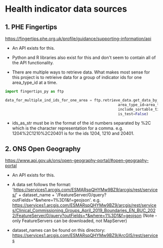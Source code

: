 # Health indicator data sources

## 1. PHE Fingertips

https://fingertips.phe.org.uk/profile/guidance/supporting-information/api

- An API exists for this.

- Python and R libraries also exist for this and don't seem to contain all of the API functionality.

- There are multiple ways to retrieve data. What makes most sense for this project is to retrieive data for a group of indicator ids for one area_type_id at a time.

``` python
import fingertips_py as ftp

data_for_multiple_ind_ids_for_one_area = ftp.retrieve_data.get_data_by_indicator_ids(indicator_ids=ids_as_str, # [Maximum 100]
                                                    area_type_id=area_type_id, # can be found in the documentation
                                                    include_sortable_time_periods=True, # includes an int format column for time period
                                                    is_test=False)
```

- ids_as_str must be in the format of the id numbers separated by %2C which is the character representation for a comma. e.g. 1204%2C1210%2C20401 is for the ids 1204, 1210 and 20401.


## 2. ONS Open Geography

https://www.api.gov.uk/ons/open-geography-portal/#open-geography-portal

- An API exists for this.

- A data set follows the format: 'https://services1.arcgis.com/ESMARspQHYMw9BZ9/arcgis/rest/services/' + dataset_name + '/FeatureServer/0/query?outFields=*&where=1%3D1&f=geojson'. e.g. https://services1.arcgis.com/ESMARspQHYMw9BZ9/arcgis/rest/services/Clinical_Commissioning_Groups_April_2019_Boundaries_EN_BUC_2022/FeatureServer/0/query?outFields=*&where=1%3D1&f=geojson
(Note - only FeatureServers can be downloaded, not MapServer)


- dataset_names can be found on this directory: https://services1.arcgis.com/ESMARspQHYMw9BZ9/ArcGIS/rest/services
